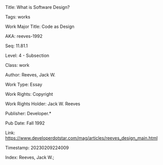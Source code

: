 Title:  What is Software Design?

Tags:   works

Work Major Title: Code as Design

AKA:    reeves-1992

Seq:    11.81.1

Level:  4 - Subsection

Class:  work

Author: Reeves, Jack W.

Work Type: Essay

Work Rights: Copyright

Work Rights Holder: Jack W. Reeves

Publisher: Developer.*

Pub Date: Fall 1992

Link:   https://www.developerdotstar.com/mag/articles/reeves_design_main.html

Timestamp: 20230209224009

Index:  Reeves, Jack W.; 
